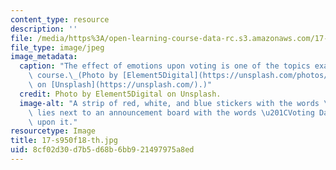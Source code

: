 ```yaml
---
content_type: resource
description: ''
file: /media/https%3A/open-learning-course-data-rc.s3.amazonaws.com/17-s950-emotions-and-politics-fall-2018/8cf02d30d7b5d68b6bb921497975a8ed_17-s950f18-th.jpg
file_type: image/jpeg
image_metadata:
  caption: "The effect of emotions upon voting is one of the topics examined in this\
    \ course.\_(Photo by [Element5Digital](https://unsplash.com/photos/P9O-CioYqac?utm_source=unsplash&utm_medium=referral&utm_content=creditCopyText)\
    \ on [Unsplash](https://unsplash.com/).)"
  credit: Photo by Element5Digital on Unsplash.
  image-alt: "A strip of red, white, and blue stickers with the words \u201CI Voted\u201D\
    \ lies next to an announcement board with the words \u201CVoting Day\u201D written\
    \ upon it."
resourcetype: Image
title: 17-s950f18-th.jpg
uid: 8cf02d30-d7b5-d68b-6bb9-21497975a8ed
---
```

